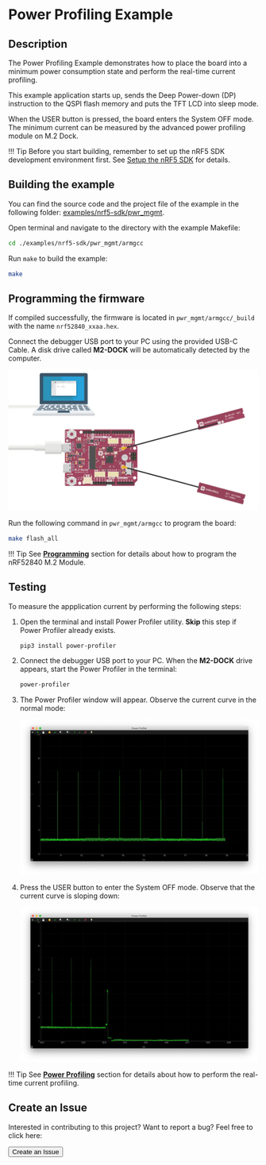 # Power Profiling Example

## Description

The Power Profiling Example demonstrates how to place the board into a minimum power consumption state and perform the real-time current profiling.

This example application starts up, sends the Deep Power-down (DP) instruction to the QSPI flash memory and puts the TFT LCD into sleep mode. 

When the USER button is pressed, the board enters the System OFF mode. The minimum current can be measured by the advanced power profiling module on M.2 Dock.

!!! Tip
	Before you start building, remember to set up the nRF5 SDK development environment first. See [Setup the nRF5 SDK](../setup.md) for details.


## Building the example

You can find the source code and the project file of the example in the following folder: [examples/nrf5-sdk/pwr_mgmt](https://github.com/makerdiary/nrf52840-m2-devkit/tree/master/examples/nrf5-sdk/pwr_mgmt).

Open terminal and navigate to the directory with the example Makefile:

``` sh
cd ./examples/nrf5-sdk/pwr_mgmt/armgcc
```

Run `make` to build the example:

``` sh
make
```

## Programming the firmware

If compiled successfully, the firmware is located in `pwr_mgmt/armgcc/_build` with the name `nrf52840_xxaa.hex`.

Connect the debugger USB port to your PC using the provided USB-C Cable. A disk drive called **M2-DOCK** will be automatically detected by the computer.

![](../../assets/images/programming-firmware.webp)

Run the following command in `pwr_mgmt/armgcc` to program the board:

``` sh
make flash_all
```

!!! Tip
	See **[Programming](../../programming.md)** section for details about how to program the nRF52840 M.2 Module.

## Testing

To measure the appplication current by performing the following steps:

1. Open the terminal and install Power Profiler utility. **Skip** this step if Power Profiler already exists.

	``` sh
	pip3 install power-profiler
	```

2. Connect the debugger USB port to your PC. When the **M2-DOCK** drive appears, start the Power Profiler in the terminal:

	``` sh
	power-profiler
	```

3. The Power Profiler window will appear. Observe the current curve in the normal mode:

	![](assets/images/power-profiling-normal-mode.webp)

5. Press the USER button to enter the System OFF mode. Observe that the current curve is sloping down:

	![](assets/images/power-profiling-system-off-mode.webp)


!!! Tip
	See **[Power Profiling](../../power-profiling.md)** section for details about how to perform the real-time current profiling.

## Create an Issue

Interested in contributing to this project? Want to report a bug? Feel free to click here:

<a href="https://github.com/makerdiary/nrf52840-m2-devkit/issues/new?title=nRF5%20SDK-Power%20Profiling:%20%3Ctitle%3E"><button data-md-color-primary="red-bud"><i class="fa fa-github"></i> Create an Issue</button></a>